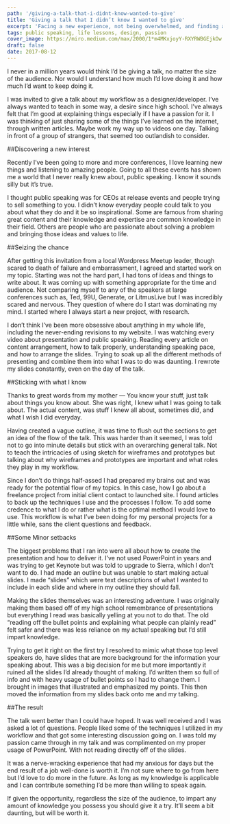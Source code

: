 ```yaml
---
path: '/giving-a-talk-that-i-didnt-know-wanted-to-give'
title: 'Giving a talk that I didn’t know I wanted to give'
excerpt: 'Facing a new experience, not being overwhelmed, and finding a new passion'
tags: public speaking, life lessons, design, passion
cover_image: https://miro.medium.com/max/2000/1*m4MKxjoyY-RXYRWBGEjkOw.jpeg
draft: false
date: 2017-08-12
---
```


I never in a million years would think I’d be giving a talk, no matter the size of the audience. Nor would I understand how much I’d love doing it and how much I’d want to keep doing it.

I was invited to give a talk about my workflow as a designer/developer. I’ve always wanted to teach in some way, a desire since high school. I’ve always felt that I’m good at explaining things especially if I have a passion for it. I was thinking of just sharing some of the things I’ve learned on the internet, through written articles. Maybe work my way up to videos one day. Talking in front of a group of strangers, that seemed too outlandish to consider.

##Discovering a new interest

Recently I’ve been going to more and more conferences, I love learning new things and listening to amazing people. Going to all these events has shown me a world that I never really knew about, public speaking. I know it sounds silly but it’s true.

I thought public speaking was for CEOs at release events and people trying to sell something to you. I didn’t know everyday people could talk to you about what they do and it be so inspirational. Some are famous from sharing great content and their knowledge and expertise are common knowledge in their field. Others are people who are passionate about solving a problem and bringing those ideas and values to life.

##Seizing the chance

After getting this invitation from a local Wordpress Meetup leader, though scared to death of failure and embarrassment, I agreed and started work on my topic. Starting was not the hard part, I had tons of ideas and things to write about. It was coming up with something appropriate for the time and audience. Not comparing myself to any of the speakers at large conferences such as, Ted, 99U, Generate, or LitmusLive but I was incredibly scared and nervous. They question of where do I start was dominating my mind. I started where I always start a new project, with research.

I don’t think I’ve been more obsessive about anything in my whole life, including the never-ending revisions to my website. I was watching every video about presentation and public speaking. Reading every article on content arrangement, how to talk properly, understanding speaking pace, and how to arrange the slides. Trying to soak up all the different methods of presenting and combine them into what I was to do was daunting. I rewrote my slides constantly, even on the day of the talk.

##Sticking with what I know

Thanks to great words from my mother — You know your stuff, just talk about things you know about. She was right, I knew what I was going to talk about. The actual content, was stuff I knew all about, sometimes did, and what I wish I did everyday.

Having created a vague outline, it was time to flush out the sections to get an idea of the flow of the talk. This was harder than it seemed, I was told not to go into minute details but stick with an overarching general talk. Not to teach the intricacies of using sketch for wireframes and prototypes but talking about why wireframes and prototypes are important and what roles they play in my workflow.

Since I don’t do things half-assed I had prepared my brains out and was ready for the potential flow of my topics. In this case, how I go about a freelance project from initial client contact to launched site. I found articles to back up the techniques I use and the processes I follow. To add some credence to what I do or rather what is the optimal method I would love to use. This workflow is what I’ve been doing for my personal projects for a little while, sans the client questions and feedback.

##Some Minor setbacks

The biggest problems that I ran into were all about how to create the presentation and how to deliver it. I’ve not used PowerPoint in years and was trying to get Keynote but was told to upgrade to Sierra, which I don’t want to do. I had made an outline but was unable to start making actual slides. I made “slides” which were text descriptions of what I wanted to include in each slide and where in my outline they should fall.

Making the slides themselves was an interesting adventure. I was originally making them based off of my high school remembrance of presentations but everything I read was basically yelling at you not to do that. The old “reading off the bullet points and explaining what people can plainly read” felt safer and there was less reliance on my actual speaking but I’d still impart knowledge.

Trying to get it right on the first try I resolved to mimic what those top level speakers do, have slides that are more background for the information your speaking about. This was a big decision for me but more importantly it ruined all the slides I’d already thought of making. I’d written them so full of info and with heavy usage of bullet points so I had to change them. I brought in images that illustrated and emphasized my points. This then moved the information from my slides back onto me and my talking.

##The result

The talk went better than I could have hoped. It was well received and I was asked a lot of questions. People liked some of the techniques I utilized in my workflow and that got some interesting discussion going on. I was told my passion came through in my talk and was complimented on my proper usage of PowerPoint. With not reading directly off of the slides.

It was a nerve-wracking experience that had my anxious for days but the end result of a job well-done is worth it. I’m not sure where to go from here but I’d love to do more in the future. As long as my knowledge is applicable and I can contribute something I’d be more than willing to speak again.

If given the opportunity, regardless the size of the audience, to impart any amount of knowledge you possess you should give it a try. It’ll seem a bit daunting, but will be worth it.